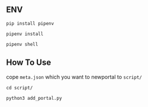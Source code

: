 ## ENV   

`pip install pipenv`   

`pipenv install`    

`pipenv shell`    

## How To Use   

cope `meta.json` which you want to newportal to `script/`

`cd script/`   

`python3 add_portal.py`
